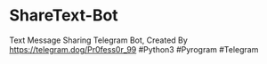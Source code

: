 # ShareText-Bot
Text Message Sharing Telegram Bot, Created By https://telegram.dog/Pr0fess0r_99 #Python3 #Pyrogram #Telegram
